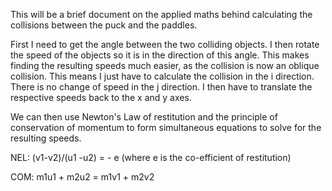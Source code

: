 This will be a brief document on the applied maths behind calculating the collisions between the puck and the paddles.

First I need to get the angle between the two colliding objects.
I then rotate the speed of the objects so it is in the direction of this angle. This makes finding the resulting speeds much easier, as the collision is now an oblique collision.
This means I just have to calculate the collision in the i direction.
There is no change of speed in the j direction.
I then have to translate the respective speeds back to the x and y axes.

We can then use Newton's Law of restitution and the principle of conservation of momentum to form simultaneous equations to solve for the resulting speeds.

NEL: (v1-v2)/(u1 -u2) = - e (where e is the co-efficient of restitution)

COM: m1u1 + m2u2 = m1v1 + m2v2